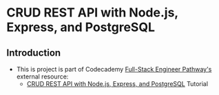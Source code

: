 # CRUD REST API  with Node.js, Express, and PostgreSQL

## Introduction

- This is project is part of Codecademy [Full-Stack Engineer Pathway's](https://www.codecademy.com/learn/paths/full-stack-engineering-cfb) external resource:
    - [CRUD REST API  with Node.js, Express, and PostgreSQL](https://blog.logrocket.com/crud-rest-api-node-js-express-postgresql/) Tutorial